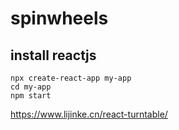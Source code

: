 # spinwheels

## install reactjs

	npx create-react-app my-app
	cd my-app
	npm start

<https://www.lijinke.cn/react-turntable/>
